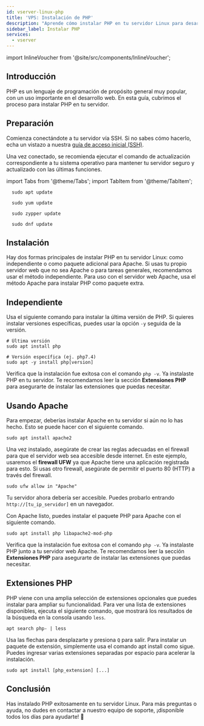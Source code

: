 ```yaml
---
id: vserver-linux-php
title: 'VPS: Instalación de PHP'
description: "Aprende cómo instalar PHP en tu servidor Linux para desarrollo web y optimiza tu configuración para Apache o uso independiente → Aprende más ahora"
sidebar_label: Instalar PHP
services:
  - vserver
---
```


import InlineVoucher from '@site/src/components/InlineVoucher';

## Introducción

PHP es un lenguaje de programación de propósito general muy popular, con un uso importante en el desarrollo web. En esta guía, cubrimos el proceso para instalar PHP en tu servidor.

<InlineVoucher />

## Preparación

Comienza conectándote a tu servidor vía SSH. Si no sabes cómo hacerlo, echa un vistazo a nuestra [guía de acceso inicial (SSH)](vserver-linux-ssh.md).

Una vez conectado, se recomienda ejecutar el comando de actualización correspondiente a tu sistema operativo para mantener tu servidor seguro y actualizado con las últimas funciones.

import Tabs from '@theme/Tabs';
import TabItem from '@theme/TabItem';

<Tabs>
<TabItem value="ubuntu-debian" label="Ubuntu & Debian" default>

```
  sudo apt update
```

</TabItem>
<TabItem value="centos" label="CentOS">

```
  sudo yum update
```

</TabItem>
<TabItem value="opensuse" label="OpenSUSE">

```
  sudo zypper update
```

</TabItem>
<TabItem value="fedora" label="Fedora">

```
  sudo dnf update
```

</TabItem>
</Tabs>

## Instalación

Hay dos formas principales de instalar PHP en tu servidor Linux: como independiente o como paquete adicional para Apache. Si usas tu propio servidor web que no sea Apache o para tareas generales, recomendamos usar el método independiente. Para uso con el servidor web Apache, usa el método Apache para instalar PHP como paquete extra.

## Independiente

Usa el siguiente comando para instalar la última versión de PHP. Si quieres instalar versiones específicas, puedes usar la opción `-y` seguida de la versión.
```
# Última versión
sudo apt install php

# Versión específica (ej. php7.4)
sudo apt -y install php[version]
```

Verifica que la instalación fue exitosa con el comando `php -v`. Ya instalaste PHP en tu servidor. Te recomendamos leer la sección **Extensiones PHP** para asegurarte de instalar las extensiones que puedas necesitar.

## Usando Apache

Para empezar, deberías instalar Apache en tu servidor si aún no lo has hecho. Esto se puede hacer con el siguiente comando.
```
sudo apt install apache2
```

Una vez instalado, asegúrate de crear las reglas adecuadas en el firewall para que el servidor web sea accesible desde internet. En este ejemplo, usaremos el **firewall UFW** ya que Apache tiene una aplicación registrada para esto. Si usas otro firewall, asegúrate de permitir el puerto 80 (HTTP) a través del firewall.
```
sudo ufw allow in "Apache"
```

Tu servidor ahora debería ser accesible. Puedes probarlo entrando `http://[tu_ip_servidor]` en un navegador.

Con Apache listo, puedes instalar el paquete PHP para Apache con el siguiente comando.
```
sudo apt install php libapache2-mod-php
```

Verifica que la instalación fue exitosa con el comando `php -v`. Ya instalaste PHP junto a tu servidor web Apache. Te recomendamos leer la sección **Extensiones PHP** para asegurarte de instalar las extensiones que puedas necesitar.

## Extensiones PHP

PHP viene con una amplia selección de extensiones opcionales que puedes instalar para ampliar su funcionalidad. Para ver una lista de extensiones disponibles, ejecuta el siguiente comando, que mostrará los resultados de la búsqueda en la consola usando `less`.

```
apt search php- | less
```

Usa las flechas para desplazarte y presiona `Q` para salir. Para instalar un paquete de extensión, simplemente usa el comando apt install como sigue. Puedes ingresar varias extensiones separadas por espacio para acelerar la instalación.

```
sudo apt install [php_extension] [...]
```

## Conclusión

Has instalado PHP exitosamente en tu servidor Linux. Para más preguntas o ayuda, no dudes en contactar a nuestro equipo de soporte, ¡disponible todos los días para ayudarte! 🙂

<InlineVoucher />